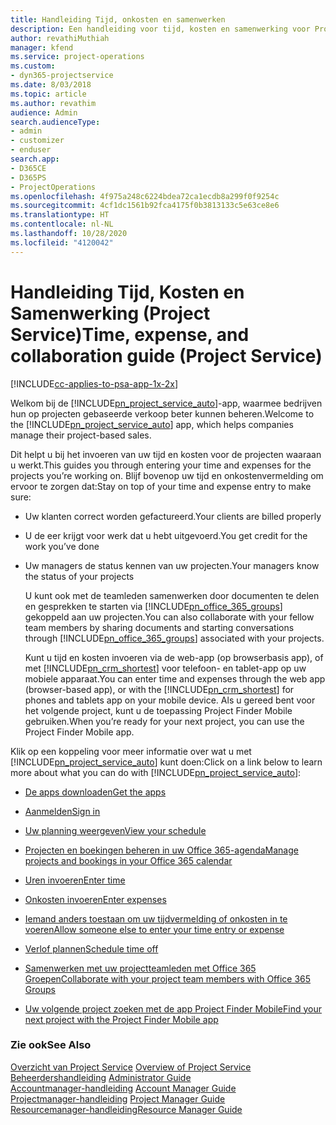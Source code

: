 ```yaml
---
title: Handleiding Tijd, onkosten en samenwerken
description: Een handleiding voor tijd, kosten en samenwerking voor Project Service
author: revathiMuthiah
manager: kfend
ms.service: project-operations
ms.custom:
- dyn365-projectservice
ms.date: 8/03/2018
ms.topic: article
ms.author: revathim
audience: Admin
search.audienceType:
- admin
- customizer
- enduser
search.app:
- D365CE
- D365PS
- ProjectOperations
ms.openlocfilehash: 4f975a248c6224bdea72ca1ecdb8a299f0f9254c
ms.sourcegitcommit: 4cf1dc1561b92fca4175f0b3813133c5e63ce8e6
ms.translationtype: HT
ms.contentlocale: nl-NL
ms.lasthandoff: 10/28/2020
ms.locfileid: "4120042"
---
```

# <a name="time-expense-and-collaboration-guide-project-service"></a><span data-ttu-id="11195-103">Handleiding Tijd, Kosten en Samenwerking (Project Service)</span><span class="sxs-lookup"><span data-stu-id="11195-103">Time, expense, and collaboration guide (Project Service)</span></span>

[!INCLUDE[cc-applies-to-psa-app-1x-2x](../includes/cc-applies-to-psa-app-1x-2x.md)]

<span data-ttu-id="11195-104">Welkom bij de [!INCLUDE[pn_project_service_auto](../includes/pn-project-service-auto.md)]-app, waarmee bedrijven hun op projecten gebaseerde verkoop beter kunnen beheren.</span><span class="sxs-lookup"><span data-stu-id="11195-104">Welcome to the [!INCLUDE[pn_project_service_auto](../includes/pn-project-service-auto.md)] app, which helps companies manage their project-based sales.</span></span> 
  
 <span data-ttu-id="11195-105">Dit helpt u bij het invoeren van uw tijd en kosten voor de projecten waaraan u werkt.</span><span class="sxs-lookup"><span data-stu-id="11195-105">This guides you through entering your time and expenses for the projects you’re working on.</span></span> <span data-ttu-id="11195-106">Blijf bovenop uw tijd en onkostenvermelding om ervoor te zorgen dat:</span><span class="sxs-lookup"><span data-stu-id="11195-106">Stay on top of your time and expense entry to make sure:</span></span>  
  
- <span data-ttu-id="11195-107">Uw klanten correct worden gefactureerd.</span><span class="sxs-lookup"><span data-stu-id="11195-107">Your clients are billed properly</span></span>  
  
- <span data-ttu-id="11195-108">U de eer krijgt voor werk dat u hebt uitgevoerd.</span><span class="sxs-lookup"><span data-stu-id="11195-108">You get credit for the work you’ve done</span></span>  
  
- <span data-ttu-id="11195-109">Uw managers de status kennen van uw projecten.</span><span class="sxs-lookup"><span data-stu-id="11195-109">Your managers know the status of your projects</span></span>  
  
  <span data-ttu-id="11195-110">U kunt ook met de teamleden samenwerken door documenten te delen en gesprekken te starten via [!INCLUDE[pn_office_365_groups](../includes/pn-office-365-groups.md)] gekoppeld aan uw projecten.</span><span class="sxs-lookup"><span data-stu-id="11195-110">You can also collaborate with your fellow team members by sharing documents and starting conversations through [!INCLUDE[pn_office_365_groups](../includes/pn-office-365-groups.md)] associated with your projects.</span></span>  
  
  <span data-ttu-id="11195-111">Kunt u tijd en kosten invoeren via de web-app (op browserbasis app), of met [!INCLUDE[pn_crm_shortest](../includes/pn-crm-shortest.md)] voor telefoon- en tablet-app op uw mobiele apparaat.</span><span class="sxs-lookup"><span data-stu-id="11195-111">You can enter time and expenses through the web app (browser-based app), or with the [!INCLUDE[pn_crm_shortest](../includes/pn-crm-shortest.md)] for phones and tablets app on your mobile device.</span></span> <span data-ttu-id="11195-112">Als u gereed bent voor het volgende project, kunt u de toepassing Project Finder Mobile gebruiken.</span><span class="sxs-lookup"><span data-stu-id="11195-112">When you’re ready for your next project, you can use the Project Finder Mobile app.</span></span>  
  
<span data-ttu-id="11195-113">Klik op een koppeling voor meer informatie over wat u met [!INCLUDE[pn_project_service_auto](../includes/pn-project-service-auto.md)] kunt doen:</span><span class="sxs-lookup"><span data-stu-id="11195-113">Click on a link below to learn more about what you can do with [!INCLUDE[pn_project_service_auto](../includes/pn-project-service-auto.md)]:</span></span>  
  
-   [<span data-ttu-id="11195-114">De apps downloaden</span><span class="sxs-lookup"><span data-stu-id="11195-114">Get the apps</span></span>](../psa/get-apps.md)  
  
-   [<span data-ttu-id="11195-115">Aanmelden</span><span class="sxs-lookup"><span data-stu-id="11195-115">Sign in</span></span>](../psa/sign-in.md)  
  
-   [<span data-ttu-id="11195-116">Uw planning weergeven</span><span class="sxs-lookup"><span data-stu-id="11195-116">View your schedule</span></span>](../psa/view-schedule.md)  
  
-   [<span data-ttu-id="11195-117">Projecten en boekingen beheren in uw Office 365-agenda</span><span class="sxs-lookup"><span data-stu-id="11195-117">Manage projects and bookings in your Office 365 calendar</span></span>](../psa/manage-project-bookings-office-365-calendar.md)  
  
-   [<span data-ttu-id="11195-118">Uren invoeren</span><span class="sxs-lookup"><span data-stu-id="11195-118">Enter time</span></span>](../psa/enter-time.md)  
  
-   [<span data-ttu-id="11195-119">Onkosten invoeren</span><span class="sxs-lookup"><span data-stu-id="11195-119">Enter expenses</span></span>](../psa/enter-expenses.md)  
  
-   [<span data-ttu-id="11195-120">Iemand anders toestaan om uw tijdvermelding of onkosten in te voeren</span><span class="sxs-lookup"><span data-stu-id="11195-120">Allow someone else to enter your time entry or expense</span></span>](../psa/allow-someone-else-enter-time-entry-expense.md)  
  
-   [<span data-ttu-id="11195-121">Verlof plannen</span><span class="sxs-lookup"><span data-stu-id="11195-121">Schedule time off</span></span>](../psa/schedule-time-off.md)  
  
-   [<span data-ttu-id="11195-122">Samenwerken met uw projectteamleden met Office 365 Groepen</span><span class="sxs-lookup"><span data-stu-id="11195-122">Collaborate with your project team members with Office 365 Groups</span></span>](../psa/collaborate-project-team-members-office-365-groups.md)  
  
-   [<span data-ttu-id="11195-123">Uw volgende project zoeken met de app Project Finder Mobile</span><span class="sxs-lookup"><span data-stu-id="11195-123">Find your next project with the Project Finder Mobile app</span></span>](../psa/find-next-project-finder-mobile-app.md)  
  
### <a name="see-also"></a><span data-ttu-id="11195-124">Zie ook</span><span class="sxs-lookup"><span data-stu-id="11195-124">See Also</span></span>  
 <span data-ttu-id="11195-125">[Overzicht van Project Service](../psa/overview.md) </span><span class="sxs-lookup"><span data-stu-id="11195-125">[Overview of Project Service](../psa/overview.md) </span></span>  
 <span data-ttu-id="11195-126">[Beheerdershandleiding](../psa/admin-guide.md) </span><span class="sxs-lookup"><span data-stu-id="11195-126">[Administrator Guide](../psa/admin-guide.md) </span></span>  
 <span data-ttu-id="11195-127">[Accountmanager-handleiding](../psa/account-manager-guide.md) </span><span class="sxs-lookup"><span data-stu-id="11195-127">[Account Manager Guide](../psa/account-manager-guide.md) </span></span>  
 <span data-ttu-id="11195-128">[Projectmanager-handleiding](../psa/project-manager-guide.md) </span><span class="sxs-lookup"><span data-stu-id="11195-128">[Project Manager Guide](../psa/project-manager-guide.md) </span></span>  
 [<span data-ttu-id="11195-129">Resourcemanager-handleiding</span><span class="sxs-lookup"><span data-stu-id="11195-129">Resource Manager Guide</span></span>](../psa/resource-manager-guide.md)   
